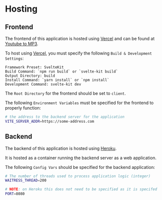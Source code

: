 # Hosting

## Frontend
The frontend of this application is hosted using [Vercel](https://vercel.com/) and can be found at [Youtube to MP3](https://ytmp3.vercel.app/).

To host using [Vercel](https://vercel.com/), you must specify the following `Build & Development Settings`:

```
Framework Preset: SvelteKit
Build Command: `npm run build` or `svelte-kit build`
Output Directory: build
Install Command: `yarn install` or `npm install`
Development Command: svelte-kit dev
```

The `Root Directory` for the frontend should be set to `client`.

The following `Environment Variables` must be specified for the frontend to properly function:

```bash
# the address to the backend server for the application 
VITE_SERVER_ADDR=https://some-address.com
```

## Backend
The backend of this application is hosted using [Heroku](https://www.heroku.com/).

It is hosted as a container running the backend server as a web application.

The following `Config Vars` should be specified for the backend application:

```bash
# The number of threads used to process application logic (integer)
WAITRESS_THREAD=200

# NOTE: on Heroku this does not need to be specified as it is specifed by Heroku itself
PORT=8080
```